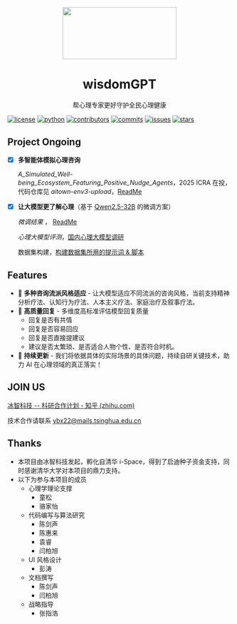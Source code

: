 <p align="center">
  <img src="_DocumentRSS/LOGO_GlacierWisdom.jpg" width="256.7" height="117.3"/>
</p>
<h1 align="center">
wisdomGPT
</h1>
<p align="center">
帮心理专家更好守护全民心理健康
</p>


[![license](https://img.shields.io/badge/license-Apache%202.0-red.svg)](https://github.com/glacierwisdom/wisdomGPT/blob/main/LICENSE)
[![python](https://img.shields.io/badge/python-3.8+-aff.svg)](https://github.com/glacierwisdom/wisdomGPT)
[![contributors](https://img.shields.io/github/contributors/glacierwisdom/wisdomGPT?color=9ea)](https://github.com/glacierwisdom/wisdomGPT/graphs/contributors)
[![commits](https://img.shields.io/github/commit-activity/m/glacierwisdom/wisdomGPT?color=3af)](https://github.com/glacierwisdom/wisdomGPT/commits)
[![issues](https://img.shields.io/github/issues/glacierwisdom/wisdomGPT?color=9cc)](https://github.com/glacierwisdom/wisdomGPT/issues)
[![stars](https://img.shields.io/github/stars/glacierwisdom/wisdomGPT?color=ccf)](https://github.com/glacierwisdom/wisdomGPT/stargazers)


## Project Ongoing

- [x] **多智能体模拟心理咨询** 

  *A_Simulated_Well-being_Ecosystem_Featuring_Positive_Nudge_Agents*，2025 ICRA 在投，代码仓库见 *aitown-env3-upload*，<a href="aitown-evo3-upload/readme.md" target="_blank">ReadMe</a>

- [x] **让大模型更了解心理**（基于 [Qwen2.5-32B](https://huggingface.co/Qwen/Qwen2.5-32B-Instruct) 的微调方案）

  *微调结果* ， <a href="sft_0926_lr5e-5/README.md" target="_blank">ReadMe</a>

  *心理大模型评测*，<a href="_DocumentRSS/PsycoLLM_evaluate.md" target="_blank">国内心理大模型调研</a>

  数据集构建，<a href="dataset_constructer" target="_blank">构建数据集所用的提示词 & 脚本</a>

  

## Features

- 🎤 **多种咨询流派风格适应** - 让大模型适应不同流派的咨询风格，当前支持精神分析疗法、认知行为疗法、人本主义疗法、家庭治疗及叙事疗法。
- 💃 **高质量回复** - 多维度高标准评估模型回复质量
  - 回复是否有共情
  - 回复是否容易回应
  - 回复是否直接提建议
  - 建议是否太繁琐、是否适合人物个性、是否符合时机。
- 🏀 **持续更新** - 我们将依据具体的实际场景的具体问题，持续自研关键技术，助力 AI 在心理领域的真正落实！

## JOIN US

[冰智科技 -- 科研合作计划 - 知乎 (zhihu.com)](https://zhuanlan.zhihu.com/p/720352591)

技术合作请联系 ybx22@mails.tsinghua.edu.cn

## Thanks

- 本项目由冰智科技发起，孵化自清华 i-Space，得到了启迪种子资金支持，同时感谢清华大学对本项目的鼎力支持。
- 以下为参与本项目的成员
  - 心理学理论支撑
    - 童松
    - 骆家怡 
  - 代码编写与算法研究
    - 陈剑声
    - 陈惠来
    - 袁睿
    - 闫柏旭
  - UI 风格设计
    - 彭涛
  - 文档撰写
    - 陈剑声
    - 闫柏旭
  - 战略指导
    - 张指浩
  
